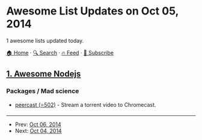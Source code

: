 # Awesome List Updates on Oct 05, 2014

1 awesome lists updated today.

[🏠 Home](/README.md) · [🔍 Search](https://www.trackawesomelist.com/search/) · [🔥 Feed](https://www.trackawesomelist.com/rss.xml) · [📮 Subscribe](https://trackawesomelist.us17.list-manage.com/subscribe?u=d2f0117aa829c83a63ec63c2f&id=36a103854c)



## [1. Awesome Nodejs](/content/sindresorhus/awesome-nodejs/README.md)

### Packages / Mad science

*   [peercast (⭐502)](https://github.com/mafintosh/peercast) - Stream a torrent video to Chromecast.

---

- Prev: [Oct 06, 2014](/content/2014/10/06/README.md)
- Next: [Oct 04, 2014](/content/2014/10/04/README.md)